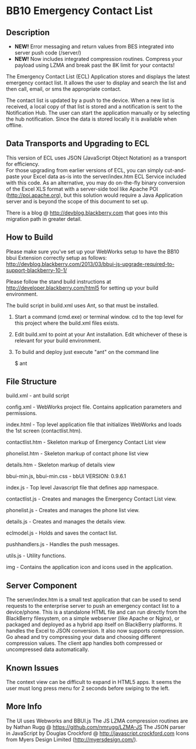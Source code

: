 BB10 Emergency Contact List
========

## Description

* __NEW!__ Error messaging and return values from BES integrated into server push code (/server/)
* __NEW!__ Now includes integrated compression routines. Compress your payload using LZMA and break
past the 8K limit for your contacts!

The Emergency Contact List (ECL) Application stores and displays the
latest emergency contact list.  It allows the user to display and
search the list and then call, email, or sms the appropriate contact.

The contact list is updated by a push to the device.  When a new list
is received, a local copy of that list is stored and a notification is
sent to the Notification Hub.  The user can start the application
manually or by selecting the hub notification.  Since the data is
stored locally it is available when offline.

## Data Transports and Upgrading to ECL 

This version of ECL uses JSON (JavaScript Object Notation) as a transport for efficiency.  
For those upgrading from earlier versions of ECL, you can simply cut-and-paste your Excel 
data as-is into the server/index.htm ECL Service included with this code.  As an alternative, 
you may do on-the-fly binary conversion of the Excel XLS format with a server-side tool like
Apache POI (http://poi.apache.org), but this solution would require a Java Application server 
and is beyond the scope of this document to set up.

There is a blog @ http://devblog.blackberry.com that goes into this migration path in 
greater detail.

## How to Build

Please make sure you've set up your WebWorks setup to have the BB10 bbui Extension 
correctly setup as follows:
	http://devblog.blackberry.com/2013/03/bbui-js-upgrade-required-to-support-blackberry-10-1/

Please follow the stand build instructions at http://developer.blackberry.com/html5
for setting up your build environment.

The build script in build.xml uses Ant, so that must be installed.

1. Start a command (cmd.exe) or terminal window. cd to the top level for
   this project where the build.xml files exists.

2. Edit build.xml to point at your Ant installation.  Edit whichever of
   these is relevant for your build environment.

   <property name="anthome.mac"
    value="/.../BB10-WebWorks-Community-Samples/Ant-Build-Script/tools/apache-ant-1.8.2"/>

   <property name="anthome.win"
   value="C:\...\src\Ant-Build-Script\Ant-Build-Script\tools\apache-ant-1.8.2" />

3. To bulid and deploy just execute "ant" on the command line

   $ ant


##  File Structure

build.xml - ant build script

config.xml - WebWorks project file.  Contains application parameters and
permissions.

index.html - Top level application file that initializes WebWorks and loads
the 1st screen (contactlist.htm).

contactlist.htm - Skeleton markup of Emergency Contact List view

phonelist.htm - Skeleton markup of contact phone list view

details.htm - Skeleton markup of details view

bbui-min.js, bbui-min.css -  bbUI VERSION: 0.9.6.1

index.js - Top level Javascript file that defines app namespace.

contactlist.js - Creates and manages the Emergency Contact List view.

phonelist.js - Creates and manages the phone list view.

details.js - Creates and manages the details view.

eclmodel.js - Holds and saves the contact list.

pushhandlers.js - Handles the push messages.

utils.js - Utility functions.  

img - Contains the application icon and icons used in the application.


## Server Component

The server/index.htm is a small test application that can be used to send requests
to the enterprise server to push an emergency contact list to a device/phone.
This is a standalone HTML file and can run directly from the BlackBerry filesystem,
on a simple webserver (like Apache or Nginx), or packaged and deployed as a hybrid app
itself on BlackBerry platforms.  It handles the Excel to JSON conversion.  It also now
supports compression.  Go ahead and try compressing your data and choosing different compression
values.  The client app handles both compressed or uncompressed data automatically.


## Known Issues

The context view can be difficult to expand in HTML5 apps. 
It seems the user must long press menu for 2 seconds before swiping to
the left.


## More Info

The UI uses Webworks and BBUI.js
The JS LZMA compression routines are by Nathan Rugg @ https://github.com/nmrugg/LZMA-JS
The JSON parser in JavaScript by Douglas Crockford @ http://javascript.crockford.com
Icons from Myers Design Limited (http://myersdesign.com/).

